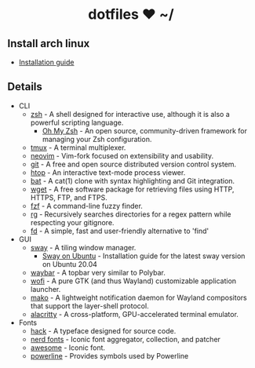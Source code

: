<h1 align="center">dotfiles ❤ ~/</h1>

## Install arch linux
 - [Installation guide](./arch-install.md)

## Details

- CLI
    - [zsh](https://www.zsh.org) - A shell designed for interactive use, although it is also a powerful scripting language.
        - [Oh My Zsh](https://github.com/robbyrussell/oh-my-zsh) - An open source, community-driven framework for managing your Zsh configuration.
    - [tmux](https://github.com/tmux/tmux) - A terminal multiplexer.
    - [neovim](https://github.com/neovim/neovim) - Vim-fork focused on extensibility and usability.
    - [git](https://git-scm.com) - A free and open source distributed version control system.
    - [htop](https://github.com/hishamhm/htop) - An interactive text-mode process viewer.
    - [bat](https://github.com/sharkdp/bat) - A cat(1) clone with syntax highlighting and Git integration.
    - [wget](https://www.gnu.org/software/wget/) - A free software package for retrieving files using HTTP, HTTPS, FTP, and FTPS.
    - [fzf](https://github.com/junegunn/fzf) - A command-line fuzzy finder.
    - [rg](https://github.com/BurntSushi/ripgrep) - Recursively searches directories for a regex pattern while respecting your gitignore.
    - [fd](https://github.com/sharkdp/fd) - A simple, fast and user-friendly alternative to 'find'
- GUI
    - [sway](https://swaywm.org/) - A tiling window manager.
        - [Sway on Ubuntu](https://llandy3d.github.io/sway-on-ubuntu/) - Installation guide for the latest sway version on Ubuntu 20.04
    - [waybar](https://github.com/Alexays/Waybar) - A topbar very similar to Polybar.
    - [wofi](https://github.com/DaveDavenport/rofi) - A pure GTK (and thus Wayland) customizable application launcher.
    - [mako](https://wayland.emersion.fr/mako/) - A lightweight notification daemon for Wayland compositors that support the layer-shell protocol.
    - [alacritty](https://github.com/jwilm/alacritty) - A cross-platform, GPU-accelerated terminal emulator.
- Fonts
    - [hack](https://sourcefoundry.org/hack/) - A typeface designed for source code.
    - [nerd fonts](https://www.nerdfonts.com/) - Iconic font aggregator, collection, and patcher
    - [awesome](https://github.com/FortAwesome/Font-Awesome) - Iconic font.
    - [powerline](https://github.com/powerline/fonts) - Provides symbols used by Powerline 
